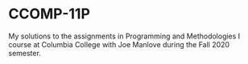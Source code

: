 # CCOMP-11P

My solutions to the assignments in Programming and Methodologies I course at Columbia College with Joe Manlove during the Fall 2020 semester.